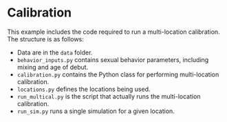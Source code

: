 # Calibration

This example includes the code required to run a multi-location calibration. The structure is as follows:

- Data are in the `data` folder.
- `behavior_inputs.py` contains sexual behavior parameters, including mixing and age of debut.
- `calibration.py` contains the Python class for performing multi-location calibration.
- `locations.py` defines the locations being used.
- `run_multical.py` is the script that actually runs the multi-location calibration.
- `run_sim.py` runs a single simulation for a given location.